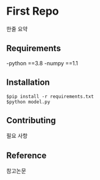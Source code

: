 # First Repo

한줄 요약

## Requirements
-python ==3.8
-numpy ==1.1

## Installation

```shell
$pip install -r requirements.txt
$python model.py
```

## Contributing
필요 사항

## Reference
참고논문
